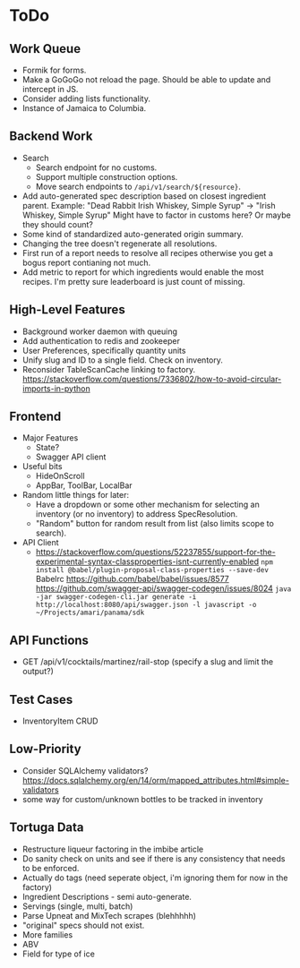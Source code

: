 ToDo
====

Work Queue
----------
* Formik for forms.
* Make a GoGoGo not reload the page. Should be able to update and intercept in JS.
* Consider adding lists functionality.
* Instance of Jamaica to Columbia.

Backend Work
------------
* Search
  * Search endpoint for no customs.
  * Support multiple construction options.
  * Move search endpoints to `/api/v1/search/${resource}`.
* Add auto-generated spec description based on closest ingredient parent. Example:
  "Dead Rabbit Irish Whiskey, Simple Syrup" -> "Irish Whiskey, Simple Syrup"
  Might have to factor in customs here? Or maybe they should count?
* Some kind of standardized auto-generated origin summary.
* Changing the tree doesn't regenerate all resolutions.
* First run of a report needs to resolve all recipes otherwise you get a bogus
  report contianing not much.
* Add metric to report for which ingredients would enable the most recipes.
  I'm pretty sure leaderboard is just count of missing.

High-Level Features
-------------------
* Background worker daemon with queuing
* Add authentication to redis and zookeeper
* User Preferences, specifically quantity units
* Unify slug and ID to a single field. Check on inventory.
* Reconsider TableScanCache linking to factory.
  https://stackoverflow.com/questions/7336802/how-to-avoid-circular-imports-in-python

Frontend
--------
* Major Features
  * State?
  * Swagger API client
* Useful bits
  * HideOnScroll
  * AppBar, ToolBar, LocalBar
* Random little things for later:
  * Have a dropdown or some other mechanism for selecting an inventory (or no inventory)
    to address SpecResolution.
  * "Random" button for random result from list (also limits scope to search).
* API Client
  * https://stackoverflow.com/questions/52237855/support-for-the-experimental-syntax-classproperties-isnt-currently-enabled
    `npm install @babel/plugin-proposal-class-properties --save-dev`
    Babelrc
    https://github.com/babel/babel/issues/8577
    https://github.com/swagger-api/swagger-codegen/issues/8024
    `java -jar swagger-codegen-cli.jar generate -i http://localhost:8080/api/swagger.json -l javascript -o ~/Projects/amari/panama/sdk`

API Functions
-------------
* GET /api/v1/cocktails/martinez/rail-stop (specify a slug and limit the output?)

Test Cases
----------
* InventoryItem CRUD

Low-Priority
------------
* Consider SQLAlchemy validators? https://docs.sqlalchemy.org/en/14/orm/mapped_attributes.html#simple-validators
* some way for custom/unknown bottles to be tracked in inventory

Tortuga Data
------------
* Restructure liqueur factoring in the imbibe article
* Do sanity check on units and see if there is any consistency that needs to be enforced.
* Actually do tags (need seperate object, i'm ignoring them for now in the factory)
* Ingredient Descriptions - semi auto-generate.
* Servings (single, multi, batch)
* Parse Upneat and MixTech scrapes (blehhhhh)
* "original" specs should not exist.
* More families
* ABV
* Field for type of ice
